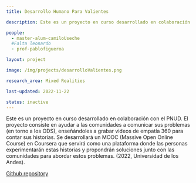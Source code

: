```yaml
---
title: Desarrollo Humano Para Valientes

description: Este es un proyecto en curso desarrollado en colaboración con el PNUD. El proyecto consiste en ayudar a las comunidades a comunicar sus problemas (en torno a los ODS), enseñándoles a grabar videos de empatía 360 para contar sus historias. Se desarrollará un MOOC (Massive Open Online Course) en Coursera que servirá como una plataforma donde las personas experimentarán estas historias y propondrán soluciones junto con las comunidades para abordar estos problemas. (2022, Universidad de los Andes).

people:
  - master-alum-camiloUseche
  #Falta leonardo
  - prof-pablofigueroa

layout: project

image: /img/projects/desarrolloValientes.png

research_area: Mixed Realities

last-updated: 2022-11-22

status: inactive
---
```


Este es un proyecto en curso desarrollado en colaboración con el PNUD. El proyecto consiste en ayudar a las comunidades a comunicar sus problemas (en torno a los ODS), enseñándoles a grabar videos de empatía 360 para contar sus historias. Se desarrollará un MOOC (Massive Open Online Course) en Coursera que servirá como una plataforma donde las personas experimentarán estas historias y propondrán soluciones junto con las comunidades para abordar estos problemas. (2022, Universidad de los Andes).

[Github repository](https://github.com/JuanCamiloUsecheRodriguez/ROOM360)
